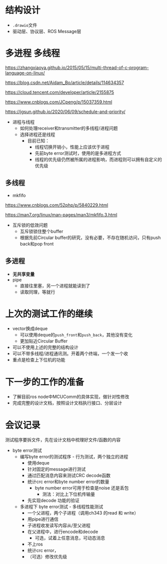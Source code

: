 # 结构设计
* `.drawio`文件
* 驱动层、协议层、ROS Message层

# 多进程 多线程
https://zhangxiaoya.github.io/2015/05/15/multi-thread-of-c-program-language-on-linux/

https://blog.csdn.net/Aidam_Bo/article/details/114634357

https://cloud.tencent.com/developer/article/2155875

https://www.cnblogs.com/JCpeng/p/15037359.html

https://jgsun.github.io/2020/06/09/schedule-and-priority/

* 进程与线程
  * 如何处理receiver和transmitter的多线程/进程问题
  * 选择进程还是线程
    * 目前已知：
      * 线程切换开销小，性能上应该优于进程
      * 先前byte error测试时，使用的是多进程方式
      * 线程的优先级仍然被所属的进程影响，而进程则可以拥有自定义的优先级

## 多线程
* mkfifo

https://www.cnblogs.com/52php/p/5840229.html

https://man7.org/linux/man-pages/man3/mkfifo.3.html

* 互斥锁的低效问题
  * 互斥锁锁住整个buffer
  * 根据先前Circular buffer的研究，没有必要，不存在随机访问，只有push back和pop front

## 多进程
* **无共享变量**
* pipe
  * 直接往里塞，另一个进程就能读到了
  * 读取同理，等就行

# 上次的测试工作的继续
* vector换成deque
  * 可以使用deque的`push_front`和`push_back`，其他没有变化
  * 更加贴近Circular Buffer
* 可以不使用上述的完整的结构设计
* 可以不带多线程/进程通讯测。开着两个终端，一个发一个收
* 重点是检查上下位机的功能

# 下一步的工作的准备
* 了解目前ros node中MCUComm的具体实现，做针对性修改
* 完成完整的设计文档，按照设计文档执行接口、分层设计

# 会议记录
测试程序要拆文件，先在设计文档中梳理好文件/函数的内容


* byte error测试
  * 编写byte error的测试程序 - 行为测试，两个独立的进程
    * 使用deque
    * 针对固定的message进行测试
    * 通过匹配消息内容来测试CRC decode函数
    * 统计crc error和byte number error的数量
      * byte number error可用于检查是noise 还是丢包
        * 测法：对比上下位机传输量
    * 先实现decode 功能的验证
  * 多进程下 byte error测试 - 多线程性能测试
    * 一个父进程，两个子进程（调用ch343 的read 和 write）
    * 用pipe进行通信
    * 子进程收发读写内容从/至父进程
    * 在父进程中，进行encode和decode 
      * 可选，试着上任意消息，可动态消息
    * 不上ros
    * 统计crc error，
    * （可选）修改优先级